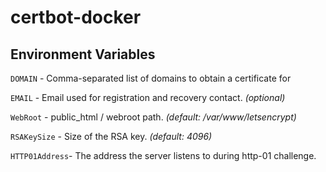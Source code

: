# certbot-docker

## Environment Variables

`DOMAIN` - Comma-separated list of domains to obtain a certificate for

`EMAIL` - Email used for registration and recovery contact. _(optional)_

`WebRoot` - public_html / webroot path. _(default: /var/www/letsencrypt)_

`RSAKeySize` - Size of the RSA key. _(default: 4096)_ 

`HTTP01Address`- The address the server listens to during http-01 challenge.
